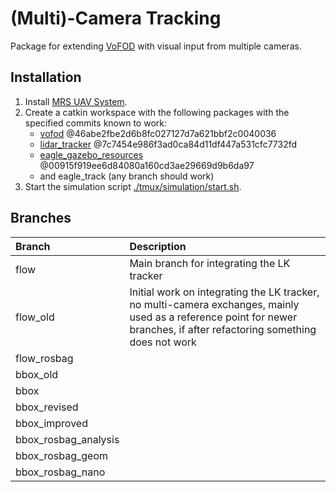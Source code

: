 # (Multi)-Camera Tracking

Package for extending [VoFOD](https://github.com/ctu-mrs/vofod) with visual input from multiple cameras.

## Installation

1. Install [MRS UAV System](https://github.com/ctu-mrs/mrs_uav_system).
2. Create a catkin workspace with the following packages with the specified commits known to work:
   * [vofod](https://github.com/ctu-mrs/vofod) @46abe2fbe2d6b8fc027127d7a621bbf2c0040036
   * [lidar_tracker](https://github.com/ctu-mrs/lidar_tracker) @7c7454e986f3ad0ca84d11df447a531cfc7732fd
   * [eagle_gazebo_resources](https://mrs.fel.cvut.cz/gitlab/eagle_one/eagle_gazebo_resources) @00915f919ee6d84080a160cd3ae29669d9b6da97
   * and eagle_track (any branch should work)
3. Start the simulation script [./tmux/simulation/start.sh](tmux/simulation/start.sh).

## Branches

| Branch               | Description |
|:---------------------|:------------|
| flow                 | Main branch for integrating the LK tracker 
| flow_old             | Initial work on integrating the LK tracker, no multi-camera exchanges, mainly used as a reference point for newer branches, if after refactoring something does not work            
| flow_rosbag          |
| bbox_old             |
| bbox                 |
| bbox_revised         |
| bbox_improved        |
| bbox_rosbag_analysis |
| bbox_rosbag_geom     |
| bbox_rosbag_nano     |
